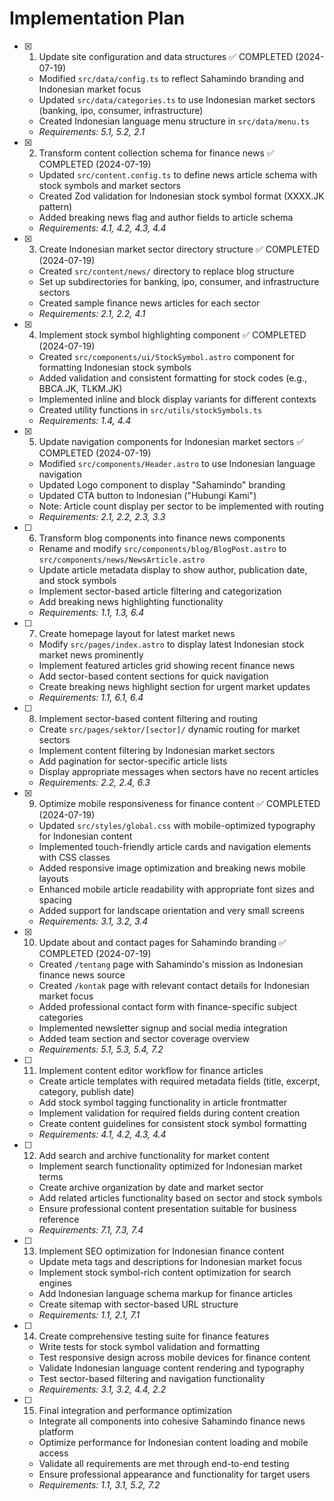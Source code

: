 # Implementation Plan

- [x] 1. Update site configuration and data structures ✅ COMPLETED (2024-07-19)
  - Modified `src/data/config.ts` to reflect Sahamindo branding and Indonesian market focus
  - Updated `src/data/categories.ts` to use Indonesian market sectors (banking, ipo, consumer, infrastructure)
  - Created Indonesian language menu structure in `src/data/menu.ts`
  - _Requirements: 5.1, 5.2, 2.1_

- [x] 2. Transform content collection schema for finance news ✅ COMPLETED (2024-07-19)
  - Updated `src/content.config.ts` to define news article schema with stock symbols and market sectors
  - Created Zod validation for Indonesian stock symbol format (XXXX.JK pattern)
  - Added breaking news flag and author fields to article schema
  - _Requirements: 4.1, 4.2, 4.3, 4.4_

- [x] 3. Create Indonesian market sector directory structure ✅ COMPLETED (2024-07-19)
  - Created `src/content/news/` directory to replace blog structure
  - Set up subdirectories for banking, ipo, consumer, and infrastructure sectors
  - Created sample finance news articles for each sector
  - _Requirements: 2.1, 2.2, 4.1_

- [x] 4. Implement stock symbol highlighting component ✅ COMPLETED (2024-07-19)
  - Created `src/components/ui/StockSymbol.astro` component for formatting Indonesian stock symbols
  - Added validation and consistent formatting for stock codes (e.g., BBCA.JK, TLKM.JK)
  - Implemented inline and block display variants for different contexts
  - Created utility functions in `src/utils/stockSymbols.ts`
  - _Requirements: 1.4, 4.4_

- [x] 5. Update navigation components for Indonesian market sectors ✅ COMPLETED (2024-07-19)
  - Modified `src/components/Header.astro` to use Indonesian language navigation
  - Updated Logo component to display "Sahamindo" branding
  - Updated CTA button to Indonesian ("Hubungi Kami")
  - Note: Article count display per sector to be implemented with routing
  - _Requirements: 2.1, 2.2, 2.3, 3.3_

- [ ] 6. Transform blog components into finance news components
  - Rename and modify `src/components/blog/BlogPost.astro` to `src/components/news/NewsArticle.astro`
  - Update article metadata display to show author, publication date, and stock symbols
  - Implement sector-based article filtering and categorization
  - Add breaking news highlighting functionality
  - _Requirements: 1.1, 1.3, 6.4_

- [ ] 7. Create homepage layout for latest market news
  - Modify `src/pages/index.astro` to display latest Indonesian stock market news prominently
  - Implement featured articles grid showing recent finance news
  - Add sector-based content sections for quick navigation
  - Create breaking news highlight section for urgent market updates
  - _Requirements: 1.1, 6.1, 6.4_

- [ ] 8. Implement sector-based content filtering and routing
  - Create `src/pages/sektor/[sector]/` dynamic routing for market sectors
  - Implement content filtering by Indonesian market sectors
  - Add pagination for sector-specific article lists
  - Display appropriate messages when sectors have no recent articles
  - _Requirements: 2.2, 2.4, 6.3_

- [x] 9. Optimize mobile responsiveness for finance content ✅ COMPLETED (2024-07-19)
  - Updated `src/styles/global.css` with mobile-optimized typography for Indonesian content
  - Implemented touch-friendly article cards and navigation elements with CSS classes
  - Added responsive image optimization and breaking news mobile layouts
  - Enhanced mobile article readability with appropriate font sizes and spacing
  - Added support for landscape orientation and very small screens
  - _Requirements: 3.1, 3.2, 3.4_

- [x] 10. Update about and contact pages for Sahamindo branding ✅ COMPLETED (2024-07-19)
  - Created `/tentang` page with Sahamindo's mission as Indonesian finance news source
  - Created `/kontak` page with relevant contact details for Indonesian market focus
  - Added professional contact form with finance-specific subject categories
  - Implemented newsletter signup and social media integration
  - Added team section and sector coverage overview
  - _Requirements: 5.1, 5.3, 5.4, 7.2_

- [ ] 11. Implement content editor workflow for finance articles
  - Create article templates with required metadata fields (title, excerpt, category, publish date)
  - Add stock symbol tagging functionality in article frontmatter
  - Implement validation for required fields during content creation
  - Create content guidelines for consistent stock symbol formatting
  - _Requirements: 4.1, 4.2, 4.3, 4.4_

- [ ] 12. Add search and archive functionality for market content
  - Implement search functionality optimized for Indonesian market terms
  - Create archive organization by date and market sector
  - Add related articles functionality based on sector and stock symbols
  - Ensure professional content presentation suitable for business reference
  - _Requirements: 7.1, 7.3, 7.4_

- [ ] 13. Implement SEO optimization for Indonesian finance content
  - Update meta tags and descriptions for Indonesian market focus
  - Implement stock symbol-rich content optimization for search engines
  - Add Indonesian language schema markup for finance articles
  - Create sitemap with sector-based URL structure
  - _Requirements: 1.1, 2.1, 7.1_

- [ ] 14. Create comprehensive testing suite for finance features
  - Write tests for stock symbol validation and formatting
  - Test responsive design across mobile devices for finance content
  - Validate Indonesian language content rendering and typography
  - Test sector-based filtering and navigation functionality
  - _Requirements: 3.1, 3.2, 4.4, 2.2_

- [ ] 15. Final integration and performance optimization
  - Integrate all components into cohesive Sahamindo finance news platform
  - Optimize performance for Indonesian content loading and mobile access
  - Validate all requirements are met through end-to-end testing
  - Ensure professional appearance and functionality for target users
  - _Requirements: 1.1, 3.1, 5.2, 7.2_